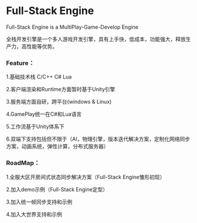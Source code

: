 # Full-Stack Engine

Full-Stack Engine is a MultiPlay-Game-Develop Engine

全栈开发引擎是一个多人游戏开发引擎，具有上手快，低成本，功能强大，释放生产力，高性能等优势。

### Feature：

1.基础技术栈 C/C++ C# Lua

2.客户端渲染和Runtime方面暂时基于Unity引擎

3.服务端方面自研，跨平台(windows & Linux)

4.GamePlay统一在C#和Lua语言

5.工作流基于Unity体系下

6.双端下支持包括但不限于（AI，物理引擎，版本迭代解决方案，定制化网络同步方案，动画系统，弹性计算，分布式服务器）


### RoadMap：

1.全服大区开房间式状态同步解决方案（Full-Stack Engine雏形初现）

2.加入demo示例（Full-Stack Engine定型）

3.加入统一帧同步支持和示例

4.加入大世界支持和示例

